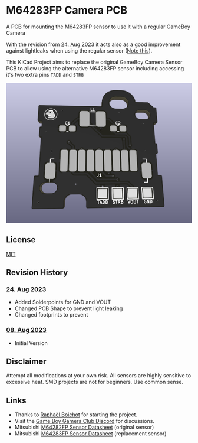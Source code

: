 # M64283FP Camera PCB

A PCB for mounting the M64283FP sensor to use it with a regular GameBoy Camera

With the revision from [24. Aug 2023](#24-aug-2023) it acts also as a good improvement against lightleaks when using the regular sensor ([Note this](#disclaimer)). 

This KiCad Project aims to replace the original GameBoy Camera Sensor PCB to allow using the alternative M64283FP sensor including accessing it's two extra pins `TADD` and `STRB`

![3D view](/img/3d.png)

## License
[MIT](LICENSE)

## Revision History
### 24. Aug 2023
  * Added Solderpoints for GND and VOUT
  * Changed PCB Shape to prevent light leaking
  * Changed footprints to prevent
### [08. Aug 2023](https://github.com/HerrZatacke/M64283FP-Camera-PCB/tree/d5482509ec9628336e77a40f23f6922016d4d017)
  * Initial Version

## Disclaimer
Attempt all modifications at your own risk. All sensors are highly sensitive to excessive heat. SMD projects are not for beginners. Use common sense. 

## Links
- Thanks to [Raphaël Boichot](https://github.com/Raphael-Boichot/) for starting the project.
- Visit the [Game Boy Gamera Club Discord](https://discord.gg/C7WFJHG) for discussions.
- Mitsubishi [M64282FP Sensor Datasheet](https://pdf1.alldatasheet.com/datasheet-pdf/view/146598/MITSUBISHI/M64282FP.html) (original sensor)
- Mitsubishi [M64283FP Sensor Datasheet](https://pdf1.alldatasheet.com/datasheet-pdf/view/89637/MITSUBISHI/M64283FP.html) (replacement sensor) 
